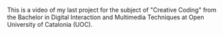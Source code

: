 This is a video of my last project for the subject of "Creative Coding" from the Bachelor in Digital Interaction and Multimedia Techniques at Open University of Catalonia (UOC).
